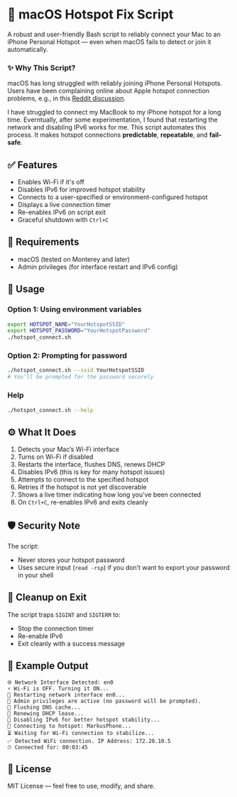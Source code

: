 # 🔗 macOS Hotspot Fix Script

A robust and user-friendly Bash script to reliably connect your Mac to an iPhone Personal Hotspot — even when macOS fails to detect or join it automatically.

### ✨ Why This Script?

macOS has long struggled with reliably joining iPhone Personal Hotspots. Users have been complaining online about Apple hotspot connection problems, e.g., in this [Reddit discussion](https://www.reddit.com/r/iphone/comments/138ec2r/apple_iphone_hotspot_problem). 

I have struggled to connect my MacBook to my iPhone hotspot for a long time. Everntually, after some experimentation, I found that restarting the network and disabling IPv6 works for me. This script automates this process. It makes hotspot connections **predictable**, **repeatable**, and **fail-safe**.


## ✅ Features

- Enables Wi-Fi if it's off
- Disables IPv6 for improved hotspot stability
- Connects to a user-specified or environment-configured hotspot
- Displays a live connection timer
- Re-enables IPv6 on script exit
- Graceful shutdown with `Ctrl+C`

## 🔧 Requirements

- macOS (tested on Monterey and later)
- Admin privileges (for interface restart and IPv6 config)

## 🚀 Usage

### Option 1: Using environment variables

```bash
export HOTSPOT_NAME="YourHotspotSSID"
export HOTSPOT_PASSWORD="YourHotspotPassword"
./hotspot_connect.sh
```

### Option 2: Prompting for password

```bash
./hotspot_connect.sh --ssid YourHotspotSSID
# You'll be prompted for the password securely
```

### Help

```bash
./hotspot_connect.sh --help
```

## ⚙️ What It Does

1. Detects your Mac’s Wi-Fi interface
2. Turns on Wi-Fi if disabled
3. Restarts the interface, flushes DNS, renews DHCP
4. Disables IPv6 (this is key for many hotspot issues)
5. Attempts to connect to the specified hotspot
6. Retries if the hotspot is not yet discoverable
7. Shows a live timer indicating how long you've been connected
8. On `Ctrl+C`, re-enables IPv6 and exits cleanly

## 🛡 Security Note

The script:

- Never stores your hotspot password
- Uses secure input (`read -rsp`) if you don’t want to export your password in your shell

## 🧹 Cleanup on Exit

The script traps `SIGINT` and `SIGTERM` to:
- Stop the connection timer
- Re-enable IPv6
- Exit cleanly with a success message

## 📎 Example Output

```
🌐 Network Interface Detected: en0
⚡ Wi-Fi is OFF. Turning it ON...
🔄 Restarting network interface en0...
🔐 Admin privileges are active (no password will be prompted).
🧹 Flushing DNS cache...
🔄 Renewing DHCP lease...
🛑 Disabling IPv6 for better hotspot stability...
📡 Connecting to hotspot: MarkusPhone...
⏳ Waiting for Wi-Fi connection to stabilize...
✅ Detected WiFi connection. IP Address: 172.20.10.5
⏱ Connected for: 00:03:45
```

## 📂 License

MIT License — feel free to use, modify, and share.

